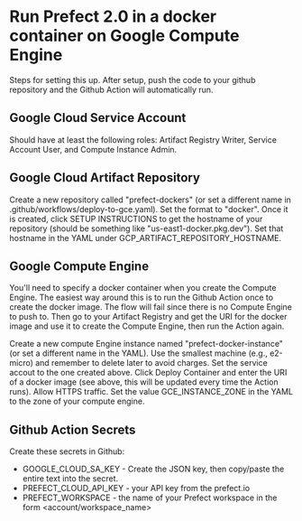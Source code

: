# Run Prefect 2.0 in a docker container on Google Compute Engine
Steps for setting this up.  After setup, push the code to your github repository and the Github Action will automatically run.

## Google Cloud Service Account
Should have at least the following roles: Artifact Registry Writer, Service Account User, and Compute Instance Admin.

## Google Cloud Artifact Repository
Create a new repository called "prefect-dockers" (or set a different name in .github/workflows/deploy-to-gce.yaml).  Set the format to "docker".  Once it is created, click SETUP INSTRUCTIONS to get the hostname of your repository (should be something like "us-east1-docker.pkg.dev").  Set that hostname in the YAML under GCP_ARTIFACT_REPOSITORY_HOSTNAME.

## Google Compute Engine
You'll need to specify a docker container when you create the Compute Engine.  The easiest way around this is to run the Github Action once to create the docker image.  The flow will fail since there is no Compute Engine to push to.  Then go to your Artifact Registry and get the URI for the docker image and use it to create the Compute Engine, then run the Action again.

Create a new compute Engine instance named "prefect-docker-instance" (or set a different name in the YAML).  Use the smallest machine (e.g., e2-micro) and remember to delete later to avoid charges.  Set the service accout to the one created above.  Click Deploy Container and enter the URI of a docker image (see above, this will be updated every time the Action runs).  Allow HTTPS traffic.  Set the value GCE_INSTANCE_ZONE in the YAML to the zone of your compute engine.

## Github Action Secrets
Create these secrets in Github:
* GOOGLE_CLOUD_SA_KEY - Create the JSON key, then copy/paste the entire text into the secret.
* PREFECT_CLOUD_API_KEY - your API key from the prefect.io
* PREFECT_WORKSPACE - the name of your Prefect workspace in the form <account/workspace_name>

